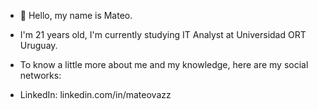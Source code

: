 - 👋 Hello, my name is Mateo.
- I'm 21 years old, I'm currently studying IT Analyst at Universidad ORT Uruguay.

- To know a little more about me and my knowledge, here are my social networks:
- LinkedIn: linkedin.com/in/mateovazz

<!---
mateovazz/mateovazz is a ✨ special ✨ repository because its `README.md` (this file) appears on your GitHub profile.
You can click the Preview link to take a look at your changes.
--->
